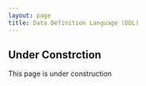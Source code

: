 ```yaml
---
layout: page
title: Data Definition Language (DDL)
---
```


## Under Constrction
This page is under construction